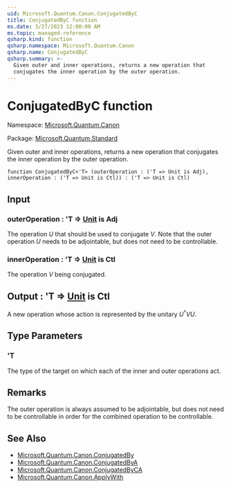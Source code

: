 ```yaml
---
uid: Microsoft.Quantum.Canon.ConjugatedByC
title: ConjugatedByC function
ms.date: 3/27/2023 12:00:00 AM
ms.topic: managed-reference
qsharp.kind: function
qsharp.namespace: Microsoft.Quantum.Canon
qsharp.name: ConjugatedByC
qsharp.summary: >-
  Given outer and inner operations, returns a new operation that
  conjugates the inner operation by the outer operation.
---
```


# ConjugatedByC function

Namespace: [Microsoft.Quantum.Canon](xref:Microsoft.Quantum.Canon)

Package: [Microsoft.Quantum.Standard](https://nuget.org/packages/Microsoft.Quantum.Standard)


Given outer and inner operations, returns a new operation thatconjugates the inner operation by the outer operation.

```qsharp
function ConjugatedByC<'T> (outerOperation : ('T => Unit is Adj), innerOperation : ('T => Unit is Ctl)) : ('T => Unit is Ctl)
```


## Input

### outerOperation : 'T => [Unit](xref:microsoft.quantum.qsharp.valueliterals#unit-literal)  is Adj

The operation $U$ that should be used to conjugate $V$. Note that theouter operation $U$ needs to be adjointable, but does notneed to be controllable.


### innerOperation : 'T => [Unit](xref:microsoft.quantum.qsharp.valueliterals#unit-literal)  is Ctl

The operation $V$ being conjugated.



## Output : 'T => [Unit](xref:microsoft.quantum.qsharp.valueliterals#unit-literal)  is Ctl

A new operation whose action is represented by the unitary$U^{\dagger} V U$.

## Type Parameters

### 'T

The type of the target on which each of the inner and outer operationsact.

## Remarks

The outer operation is always assumed to be adjointable, but does notneed to be controllable in order for the combined operation to becontrollable.

## See Also

- [Microsoft.Quantum.Canon.ConjugatedBy](xref:Microsoft.Quantum.Canon.ConjugatedBy)
- [Microsoft.Quantum.Canon.ConjugatedByA](xref:Microsoft.Quantum.Canon.ConjugatedByA)
- [Microsoft.Quantum.Canon.ConjugatedByCA](xref:Microsoft.Quantum.Canon.ConjugatedByCA)
- [Microsoft.Quantum.Canon.ApplyWith](xref:Microsoft.Quantum.Canon.ApplyWith)